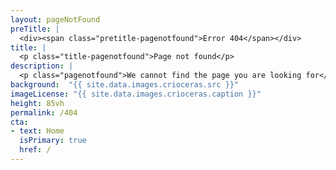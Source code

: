 ```yaml
---
layout: pageNotFound
preTitle: |
  <div><span class="pretitle-pagenotfound">Error 404</span></div>
title: |
  <p class="title-pagenotfound">Page not found</p>
description: |
  <p class="pagenotfound">We cannot find the page you are looking for</p>
background:  "{{ site.data.images.crioceras.src }}"
imageLicense: "{{ site.data.images.crioceras.caption }}"
height: 85vh
permalink: /404
cta:
- text: Home
  isPrimary: true
  href: /
---
```

